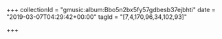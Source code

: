 +++
collectionId = "gmusic:album:Bbo5n2bx5fy57gdbesb37ejbhti"
date = "2019-03-07T04:29:42+00:00"
tagId = "[7,4,170,96,34,102,93]"

+++
